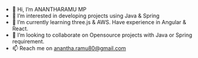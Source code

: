 - 👋 Hi, I’m ANANTHARAMU MP
- 👀 I’m interested in developing projects using Java & Spring
- 🌱 I’m currently learning three.js & AWS. Have experience in Angular & React.
- 💞️ I’m looking to collaborate on Opensource projects with Java or Spring requirement.
- 📫 Reach me on anantha.ramu80@gmail.com

<!---
ANANTHA80/ANANTHA80 is a ✨ special ✨ repository because its `README.md` (this file) appears on your GitHub profile.
You can click the Preview link to take a look at your changes.
--->
